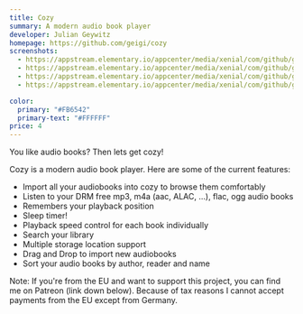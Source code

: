 ```yaml
---
title: Cozy
summary: A modern audio book player
developer: Julian Geywitz
homepage: https://github.com/geigi/cozy
screenshots:
  - https://appstream.elementary.io/appcenter/media/xenial/com/github/geigi.cozy.desktop/E6F5279212EA2CCA46B0D72CD30325F0/screenshots/image-1_orig.png
  - https://appstream.elementary.io/appcenter/media/xenial/com/github/geigi.cozy.desktop/E6F5279212EA2CCA46B0D72CD30325F0/screenshots/image-2_orig.png
  - https://appstream.elementary.io/appcenter/media/xenial/com/github/geigi.cozy.desktop/E6F5279212EA2CCA46B0D72CD30325F0/screenshots/image-3_orig.png
  - https://appstream.elementary.io/appcenter/media/xenial/com/github/geigi.cozy.desktop/E6F5279212EA2CCA46B0D72CD30325F0/screenshots/image-4_orig.png

color:
  primary: "#FB6542"
  primary-text: "#FFFFFF"
price: 4
---
```


<p>You like audio books? Then lets get cozy!</p>
<p>Cozy is a modern audio book player. Here are some of the current features:</p>
<ul>
  <li>Import all your audiobooks into cozy to browse them comfortably</li>
  <li>Listen to your DRM free mp3, m4a (aac, ALAC, ...), flac, ogg audio books</li>
  <li>Remembers your playback position</li>
  <li>Sleep timer!</li>
  <li>Playback speed control for each book individually</li>
  <li>Search your library</li>
  <li>Multiple storage location support</li>
  <li>Drag and Drop to import new audiobooks</li>
  <li>Sort your audio books by author, reader and name</li>
</ul>
<p>Note: If you&apos;re from the EU and want to support this project, you can find me on Patreon (link down below).
      Because of tax reasons I cannot accept payments from the EU except from Germany.</p>